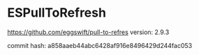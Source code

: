 #  ESPullToRefresh

https://github.com/eggswift/pull-to-refres
version: 2.9.3

commit hash: a858aaeb44abc6428af916e8496429d244fac053
